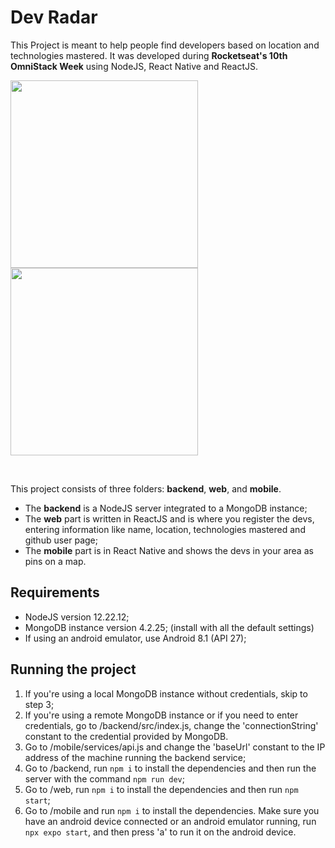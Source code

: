 # Dev Radar

This Project is meant to help people find developers based on location and technologies mastered. It was developed during **Rocketseat's 10th OmniStack Week** using NodeJS, React Native and ReactJS.

<img src="https://github.com/nicolastmaia/dev-radar/assets/45211638/8406fcc7-fdc6-4864-af59-c14d135d6c0a" height="300"/>
<img src="https://github.com/nicolastmaia/dev-radar/assets/45211638/362fae87-de01-40dc-a529-d5a656f71b9c" height="300"/>

&nbsp;

This project consists of three folders: **backend**, **web**, and **mobile**.

- The **backend** is a NodeJS server integrated to a MongoDB instance;
- The **web** part is written in ReactJS and is where you register the devs, entering information like name, location, technologies mastered and github user page;
- The **mobile** part is in React Native and shows the devs in your area as pins on a map.

## Requirements
- NodeJS version 12.22.12;
- MongoDB instance version 4.2.25; (install with all the default settings)
- If using an android emulator, use Android 8.1 (API 27);

## Running the project
1. If you're using a local MongoDB instance without credentials, skip to step 3;
2. If you're using a remote MongoDB instance or if you need to enter credentials, go to /backend/src/index.js, change the 'connectionString' constant to the credential provided by MongoDB.
3. Go to /mobile/services/api.js and change the 'baseUrl' constant to the IP address of the machine running the backend service;
4. Go to /backend, run `npm i` to install the dependencies and then run the server with the command `npm run dev`;
5. Go to /web, run `npm i` to install the dependencies and then run `npm start`;
6. Go to /mobile and run `npm i` to install the dependencies. Make sure you have an android device connected or an android emulator running,  run `npx expo start`, and then press 'a' to run it on the android device.
